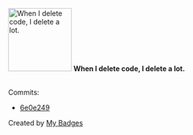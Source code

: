 <img src="https://github.com/my-badges/my-badges/blob/master/src/all-badges/mass-delete-commit/mass-delete-commit-10k.png?raw=true" alt="When I delete code, I delete a lot." title="When I delete code, I delete a lot." width="128">
<strong>When I delete code, I delete a lot.</strong>
<br><br>

Commits:

- <a href="https://github.com/sudharaD/beca/commit/6e0e24919341d335f770e82602367d63211c26c9">6e0e249</a>


Created by <a href="https://github.com/my-badges/my-badges">My Badges</a>